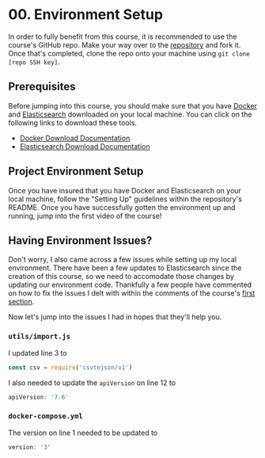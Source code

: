 # 00. Environment Setup

In order to fully benefit from this course, it is recommended to use the course's GitHub repo. Make your way over to the [repository](https://github.com/rekibnikufesin/elasticsearch-intro) and fork it. Once that's completed, clone the repo onto your machine using `git clone [repo SSH key]`. 

## Prerequisites

Before jumping into this course, you should make sure that you have [Docker](https://docs.docker.com/) and [Elasticsearch](https://www.elastic.co/guide/index.html) downloaded on your local machine. You can click on the following links to download these tools.

+ [Docker Download Documentation](https://docs.docker.com/get-docker/)
+ [Elasticsearch Download Documentation](https://www.elastic.co/guide/en/elasticsearch/reference/7.7/install-elasticsearch.html)

## Project Environment Setup

Once you have insured that you have Docker and Elasticsearch on your local machine, follow the "Setting Up" guidelines within the repository's README. Once you have successfully gotten the environment up and running, jump into the first video of the course!

## Having Environment Issues?

Don't worry, I also came across a few issues while setting up my local environment. There have been a few updates to Elasticsearch since the creation of this course, so we need to accomodate those changes by updating our environment code. Thankfully a few people have commented on how to fix the issues I delt with within the comments of the course's [first section](https://egghead.io/lessons/elasticsearch-get-data-from-elasticsearch-by-id-using-http).

Now let's jump into the issues I had in hopes that they'll help you.

### `utils/import.js`

I updated line 3 to 
```javascript
const csv = require('csvtojson/v1')
```

I also needed to update the `apiVersion` on line 12 to
```javascript
apiVersion: '7.6'
```

### `docker-compose.yml`

The version on line 1 needed to be updated to
```javascript
version: '3'
```